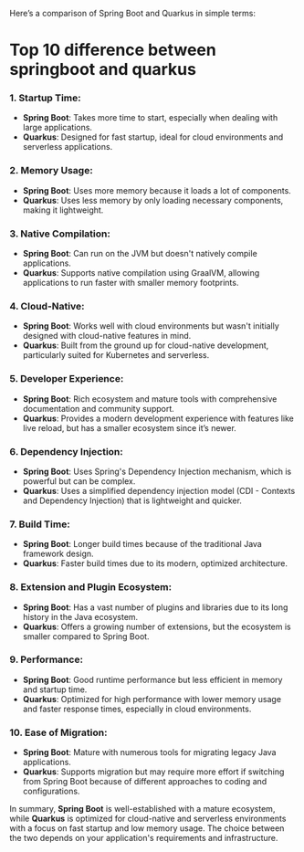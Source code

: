 Here’s a comparison of Spring Boot and Quarkus in simple terms:
# Top 10 difference between springboot and quarkus

### 1. **Startup Time:**
   - **Spring Boot**: Takes more time to start, especially when dealing with large applications.
   - **Quarkus**: Designed for fast startup, ideal for cloud environments and serverless applications.

### 2. **Memory Usage:**
   - **Spring Boot**: Uses more memory because it loads a lot of components.
   - **Quarkus**: Uses less memory by only loading necessary components, making it lightweight.

### 3. **Native Compilation:**
   - **Spring Boot**: Can run on the JVM but doesn't natively compile applications.
   - **Quarkus**: Supports native compilation using GraalVM, allowing applications to run faster with smaller memory footprints.

### 4. **Cloud-Native:**
   - **Spring Boot**: Works well with cloud environments but wasn't initially designed with cloud-native features in mind.
   - **Quarkus**: Built from the ground up for cloud-native development, particularly suited for Kubernetes and serverless.

### 5. **Developer Experience:**
   - **Spring Boot**: Rich ecosystem and mature tools with comprehensive documentation and community support.
   - **Quarkus**: Provides a modern development experience with features like live reload, but has a smaller ecosystem since it’s newer.

### 6. **Dependency Injection:**
   - **Spring Boot**: Uses Spring's Dependency Injection mechanism, which is powerful but can be complex.
   - **Quarkus**: Uses a simplified dependency injection model (CDI - Contexts and Dependency Injection) that is lightweight and quicker.

### 7. **Build Time:**
   - **Spring Boot**: Longer build times because of the traditional Java framework design.
   - **Quarkus**: Faster build times due to its modern, optimized architecture.

### 8. **Extension and Plugin Ecosystem:**
   - **Spring Boot**: Has a vast number of plugins and libraries due to its long history in the Java ecosystem.
   - **Quarkus**: Offers a growing number of extensions, but the ecosystem is smaller compared to Spring Boot.

### 9. **Performance:**
   - **Spring Boot**: Good runtime performance but less efficient in memory and startup time.
   - **Quarkus**: Optimized for high performance with lower memory usage and faster response times, especially in cloud environments.

### 10. **Ease of Migration:**
   - **Spring Boot**: Mature with numerous tools for migrating legacy Java applications.
   - **Quarkus**: Supports migration but may require more effort if switching from Spring Boot because of different approaches to coding and configurations. 

In summary, **Spring Boot** is well-established with a mature ecosystem, while **Quarkus** is optimized for cloud-native and serverless environments with a focus on fast startup and low memory usage. The choice between the two depends on your application's requirements and infrastructure.